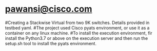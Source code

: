 # pawansi@cisco.com
#Creating a Stackwise Virtual from two 9K switches. Details provided in testbed yaml.
#The project used Cisco pyats environment, or use it as a container on any linux machine.
#To install the execution environment, fir install the Python3.7 or above on the execution server and then run the setup.sh tool to install the pyats environment. 

